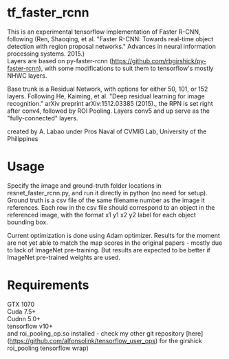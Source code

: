 # tf_faster_rcnn

This is an experimental tensorflow implementation of Faster R-CNN, following (Ren, Shaoqing, et al. "Faster R-CNN: Towards real-time object detection with region proposal networks." Advances in neural information processing systems. 2015.)<br />
Layers are based on py-faster-rcnn (https://github.com/rbgirshick/py-faster-rcnn), with some modifications to suit them to tensorflow's mostly NHWC layers.

Base trunk is a Residual Network, with options for either 50, 101, or 152 layers. Following He, Kaiming, et al. "Deep residual learning for image recognition." arXiv preprint arXiv:1512.03385 (2015)., 
the RPN is set right after conv4, followed by ROI Pooling. Layers conv5 and up serve as the "fully-connected" layers.

created by A. Labao under Pros Naval of CVMIG Lab, University of the Philippines

# Usage
Specify the image and ground-truth folder locations in resnet_faster_rcnn.py, and run it directly in python (no need for setup). Ground truth is a csv file of the same filename number as the image it references. Each row in the csv file should correspond to an object in the referenced image, with the format x1 y1 x2 y2 label for each object bounding box.

Current optimization is done using Adam optimizer. Results for the moment are not yet able to match the map scores in the original papers - mostly due to lack of ImageNet pre-training.
But results are expected to be better if ImageNet pre-trained weights are used.

# Requirements
GTX 1070  <br />
Cuda 7.5+  <br />
Cudnn 5.0+  <br />
tensorflow v10+  <br />
and roi_pooling_op.so installed - check my other git repository [here] (https://github.com/alfonsolink/tensorflow_user_ops) for the girshick roi_pooling tensorflow wrap)
